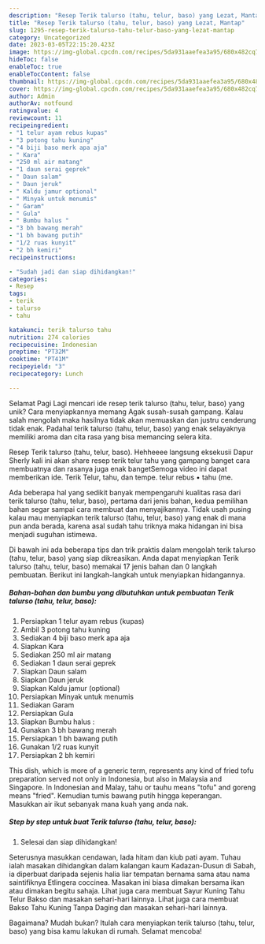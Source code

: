 ```yaml
---
description: "Resep Terik talurso (tahu, telur, baso) yang Lezat, Mantap"
title: "Resep Terik talurso (tahu, telur, baso) yang Lezat, Mantap"
slug: 1295-resep-terik-talurso-tahu-telur-baso-yang-lezat-mantap
category: Uncategorized
date: 2023-03-05T22:15:20.423Z
image: https://img-global.cpcdn.com/recipes/5da931aaefea3a95/680x482cq70/terik-talurso-tahu-telur-baso-foto-resep-utama.jpg
hideToc: false
enableToc: true
enableTocContent: false
thumbnail: https://img-global.cpcdn.com/recipes/5da931aaefea3a95/680x482cq70/terik-talurso-tahu-telur-baso-foto-resep-utama.jpg
cover: https://img-global.cpcdn.com/recipes/5da931aaefea3a95/680x482cq70/terik-talurso-tahu-telur-baso-foto-resep-utama.jpg
author: Admin
authorAv: notfound
ratingvalue: 4
reviewcount: 11
recipeingredient:
- "1 telur ayam rebus kupas"
- "3 potong tahu kuning"
- "4 biji baso merk apa aja"
- " Kara"
- "250 ml air matang"
- "1 daun serai geprek"
- " Daun salam"
- " Daun jeruk"
- " Kaldu jamur optional"
- " Minyak untuk menumis"
- " Garam"
- " Gula"
- " Bumbu halus "
- "3 bh bawang merah"
- "1 bh bawang putih"
- "1/2 ruas kunyit"
- "2 bh kemiri"
recipeinstructions:

- "Sudah jadi dan siap dihidangkan!"
categories:
- Resep
tags:
- terik
- talurso
- tahu

katakunci: terik talurso tahu 
nutrition: 274 calories
recipecuisine: Indonesian
preptime: "PT32M"
cooktime: "PT41M"
recipeyield: "3"
recipecategory: Lunch

---
```



Selamat Pagi Lagi mencari ide resep terik talurso (tahu, telur, baso) yang unik? Cara menyiapkannya memang Agak susah-susah gampang. Kalau salah mengolah maka hasilnya tidak akan memuaskan dan justru cenderung tidak enak. Padahal terik talurso (tahu, telur, baso) yang enak selayaknya memiliki aroma dan cita rasa yang bisa memancing selera kita.


Resep Terik talurso (tahu, telur, baso). Hehheeee langsung eksekusii Dapur Sherly kali ini akan share resep terik telur tahu yang gampang banget cara membuatnya dan rasanya juga enak bangetSemoga video ini dapat memberikan ide. Terik Telur, tahu, dan tempe. telur rebus • tahu (me.

Ada beberapa hal yang sedikit banyak mempengaruhi kualitas rasa dari terik talurso (tahu, telur, baso), pertama dari jenis bahan, kedua pemilihan bahan segar sampai cara membuat dan menyajikannya. Tidak usah pusing kalau mau menyiapkan terik talurso (tahu, telur, baso) yang enak di mana pun anda berada, karena asal sudah tahu triknya maka hidangan ini bisa menjadi suguhan istimewa.


Di bawah ini ada beberapa tips dan trik praktis dalam mengolah terik talurso (tahu, telur, baso) yang siap dikreasikan. Anda dapat menyiapkan Terik talurso (tahu, telur, baso) memakai 17 jenis bahan dan 0 langkah pembuatan. Berikut ini langkah-langkah untuk menyiapkan hidangannya.

<!--inarticleads1-->

##### Bahan-bahan dan bumbu yang dibutuhkan untuk pembuatan Terik talurso (tahu, telur, baso):

1. Persiapkan 1 telur ayam rebus (kupas)
1. Ambil 3 potong tahu kuning
1. Sediakan 4 biji baso merk apa aja
1. Siapkan  Kara
1. Sediakan 250 ml air matang
1. Sediakan 1 daun serai geprek
1. Siapkan  Daun salam
1. Siapkan  Daun jeruk
1. Siapkan  Kaldu jamur (optional)
1. Persiapkan  Minyak untuk menumis
1. Sediakan  Garam
1. Persiapkan  Gula
1. Siapkan  Bumbu halus :
1. Gunakan 3 bh bawang merah
1. Persiapkan 1 bh bawang putih
1. Gunakan 1/2 ruas kunyit
1. Persiapkan 2 bh kemiri


This dish, which is more of a generic term, represents any kind of fried tofu preparation served not only in Indonesia, but also in Malaysia and Singapore. In Indonesian and Malay, tahu or tauhu means &#34;tofu&#34; and goreng means &#34;fried&#34;. Kemudian tumis bawang putih hingga keperangan. Masukkan air ikut sebanyak mana kuah yang anda nak. 

<!--inarticleads2-->

##### Step by step untuk buat Terik talurso (tahu, telur, baso):


1. Selesai dan siap dihidangkan!

Seterusnya masukkan cendawan, lada hitam dan kiub pati ayam. Tuhau ialah masakan dihidangkan dalam kalangan kaum Kadazan-Dusun di Sabah, ia diperbuat daripada sejenis halia liar tempatan bernama sama atau nama saintifiknya Etlingera coccinea. Masakan ini biasa dimakan bersama ikan atau dimakan begitu sahaja. Lihat juga cara membuat Sayur Kuning Tahu Telur Bakso dan masakan sehari-hari lainnya. Lihat juga cara membuat Bakso Tahu Kuning Tanpa Daging dan masakan sehari-hari lainnya. 

Bagaimana? Mudah bukan? Itulah cara menyiapkan terik talurso (tahu, telur, baso) yang bisa kamu lakukan di rumah. Selamat mencoba!
